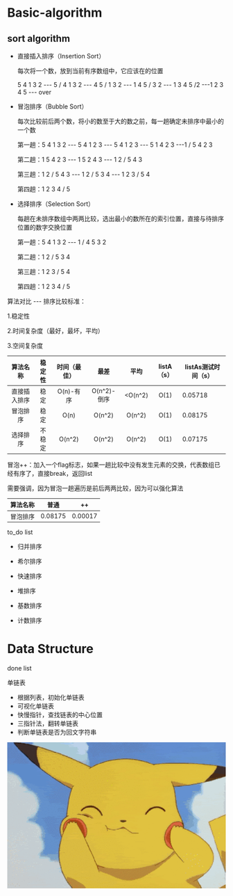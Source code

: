 # Basic-algorithm

## sort algorithm

- 直接插入排序（Insertion Sort）

  每次将一个数，放到当前有序数组中，它应该在的位置

  5 4 1 3 2 --- 5 / 4 1 3 2 --- 4 5 / 1 3 2 --- 1 4 5 / 3 2 --- 1 3 4 5 /2 ---1 2 3 4 5 --- over

  


- 冒泡排序（Bubble Sort）

  每次比较前后两个数，将小的数至于大的数之前，每一趟确定未排序中最小的一个数

  第一趟：5 4 1 3 2 --- 5 4 1 2 3 --- 5 4 1 2 3 --- 5 1 4 2 3 ---1 / 5 4 2 3 

  第二趟：1 5 4 2 3 --- 1 5 2 4 3 --- 1 2 / 5 4 3 

  第三趟：1 2 / 5 4 3 --- 1 2 / 5 3 4 --- 1 2  3 / 5 4 

  第四趟：1 2 3 4 / 5 

  

- 选择排序（Selection Sort）

  每趟在未排序数组中两两比较，选出最小的数所在的索引位置，直接与待排序位置的数字交换位置

  第一趟：5 4 1 3 2 --- 1 / 4 5 3 2 

  第二趟：1 2 / 5 3 4 

  第三趟：1 2 3 / 5 4 

  第四趟：1 2 3 4 / 5

  

算法对比 --- 排序比较标准：

1.稳定性

2.时间复杂度（最好，最坏，平均）

3.空间复杂度

|   算法名称   | 稳定性 | 时间（最佳） | 最差 | 平均 | listA（s） | listAs测试时间（s） |
| :----------: | :----: | :----------------: | :--------: | :--------: | :-------------------------: | --------------------------- |
| 直接插入排序 | 稳定 | O(n)-有序 | O(n^2)-倒序 | <O(n^2) | O(1)             |0.05718|
|   冒泡排序   | 稳定 | O(n) | O(n^2) | O(n^2) | O(1)               |0.08175|
|   选择排序   | 不稳定 | O(n^2) | O(n^2) | O(n^2) | O(1)               |0.07175|

冒泡++：加入一个flag标志，如果一趟比较中没有发生元素的交换，代表数组已经有序了，直接break，返回list

需要强调，因为冒泡一趟遍历是前后两两比较，因为可以强化算法

|   算法名称   | 普通 | ++ |
| :----------: | :----: | :----------------: |
| 冒泡排序 | 0.08175 | 0.00017 |




to_do list

- 归并排序

- 希尔排序
- 快速排序
- 堆排序
- 基数排序
- 计数排序



# Data Structure

done list

单链表

- 根据列表，初始化单链表
- 可视化单链表
- 快慢指针，查找链表的中心位置
- 三指针法，翻转单链表
- 判断单链表是否为回文字符串





![image](1.gif)



